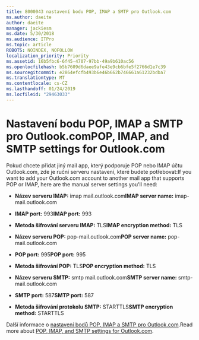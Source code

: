 ```yaml
---
title: 8000043 nastavení bodu POP, IMAP a SMTP pro Outlook.com
ms.author: daeite
author: daeite
manager: jackiesm
ms.date: 5/30/2018
ms.audience: ITPro
ms.topic: article
ROBOTS: NOINDEX, NOFOLLOW
localization_priority: Priority
ms.assetid: 16b5fbc6-6f45-4707-97bb-49a9b610ac56
ms.openlocfilehash: b5b7609d6daee9afe43e9cb6bfe5f2766d1e7c39
ms.sourcegitcommit: e2864efcfb493b6e46b662b746661a61232bdba7
ms.translationtype: MT
ms.contentlocale: cs-CZ
ms.lasthandoff: 01/24/2019
ms.locfileid: "29463033"
---
```

# <a name="pop-imap-and-smtp-settings-for-outlookcom"></a><span data-ttu-id="80971-102">Nastavení bodu POP, IMAP a SMTP pro Outlook.com</span><span class="sxs-lookup"><span data-stu-id="80971-102">POP, IMAP, and SMTP settings for Outlook.com</span></span>

<span data-ttu-id="80971-103">Pokud chcete přidat jiný mail app, který podporuje POP nebo IMAP účtu Outlook.com, zde je ruční serveru nastavení, které budete potřebovat:</span><span class="sxs-lookup"><span data-stu-id="80971-103">If you want to add your Outlook.com account to another mail app that supports POP or IMAP, here are the manual server settings you'll need:</span></span>
  
- <span data-ttu-id="80971-104">**Název serveru IMAP:** imap mail.outlook.com</span><span class="sxs-lookup"><span data-stu-id="80971-104">**IMAP server name:** imap-mail.outlook.com</span></span> 
    
- <span data-ttu-id="80971-105">**IMAP port:** 993</span><span class="sxs-lookup"><span data-stu-id="80971-105">**IMAP port:** 993</span></span> 
    
- <span data-ttu-id="80971-106">**Metoda šifrování serveru IMAP:** TLS</span><span class="sxs-lookup"><span data-stu-id="80971-106">**IMAP encryption method:** TLS</span></span> 
    
- <span data-ttu-id="80971-107">**Název serveru POP:** pop-mail.outlook.com</span><span class="sxs-lookup"><span data-stu-id="80971-107">**POP server name:** pop-mail.outlook.com</span></span> 
    
- <span data-ttu-id="80971-108">**POP port:** 995</span><span class="sxs-lookup"><span data-stu-id="80971-108">**POP port:** 995</span></span> 
    
- <span data-ttu-id="80971-109">**Metoda šifrování POP:** TLS</span><span class="sxs-lookup"><span data-stu-id="80971-109">**POP encryption method:** TLS</span></span> 
    
- <span data-ttu-id="80971-110">**Název serveru SMTP:** smtp mail.outlook.com</span><span class="sxs-lookup"><span data-stu-id="80971-110">**SMTP server name:** smtp-mail.outlook.com</span></span> 
    
- <span data-ttu-id="80971-111">**SMTP port:** 587</span><span class="sxs-lookup"><span data-stu-id="80971-111">**SMTP port:** 587</span></span> 
    
- <span data-ttu-id="80971-112">**Metoda šifrování protokolu SMTP:** STARTTLS</span><span class="sxs-lookup"><span data-stu-id="80971-112">**SMTP encryption method:** STARTTLS</span></span> 
    
<span data-ttu-id="80971-113">Další informace o [nastavení bodů POP, IMAP a SMTP pro Outlook.com](https://go.microsoft.com/fwlink/p/?linkid=2001402&amp;clcid=0x409).</span><span class="sxs-lookup"><span data-stu-id="80971-113">Read more about [POP, IMAP, and SMTP settings for Outlook.com](https://go.microsoft.com/fwlink/p/?linkid=2001402&amp;clcid=0x409).</span></span>
  

